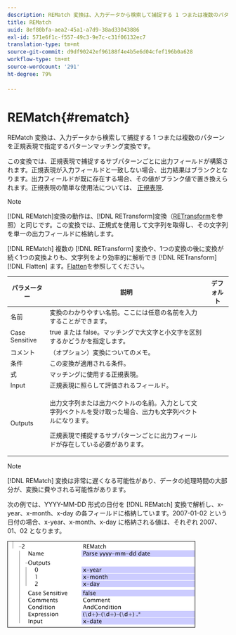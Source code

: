 ```yaml
---
description: REMatch 変換は、入力データから検索して捕捉する 1 つまたは複数のパターンを正規表現で指定するパターンマッチング変換です。
title: REMatch
uuid: 8ef80bfa-aea2-45a1-a7d9-38ad33043886
exl-id: 571e6f1c-f557-49c3-9e7c-c31f06132ec7
translation-type: tm+mt
source-git-commit: d9df90242ef96188f4e4b5e6d04cfef196b0a628
workflow-type: tm+mt
source-wordcount: '291'
ht-degree: 79%

---
```


# REMatch{#rematch}

REMatch 変換は、入力データから検索して捕捉する 1 つまたは複数のパターンを正規表現で指定するパターンマッチング変換です。

この変換では、正規表現で捕捉するサブパターンごとに出力フィールドが構築されます。正規表現が入力フィールドと一致しない場合、出力結果はブランクとなります。出力フィールドが既に存在する場合、その値がブランク値で置き換えられます。正規表現の簡単な使用法については、 [正規表現](../../../../../home/c-dataset-const-proc/c-reg-exp.md#concept-070077baa419475094ef0469e92c5b9c).

>[!NOTE]
>
>[!DNL REMatch]変換の動作は、[!DNL RETransform]変換（[RETransform](../../../../../home/c-dataset-const-proc/c-data-trans/c-transf-types/c-standard-transf/c-retransform.md#concept-23f80aa0bc204565b337e5c4931f6a74)を参照）と同じです。この変換では、正規式を使用して文字列を取得し、その文字列を単一の出力フィールドに格納します。

[!DNL REMatch] 複数の [!DNL RETransform] 変換や、1つの変換の後に変換が続く1つの変換よりも、文字列をより効率的に解析でき [!DNL RETransform]  [!DNL Flatten] ます。[Flatten](../../../../../home/c-dataset-const-proc/c-data-trans/c-transf-types/c-standard-transf/c-flatten.md#concept-7acd351a6d2444bd960ca412ae3333ce)を参照してください。

<table id="table_7077578512B249E986BC79AE770CBD9A"> 
 <thead> 
  <tr> 
   <th colname="col1" class="entry"> パラメーター </th> 
   <th colname="col2" class="entry"> 説明 </th> 
   <th colname="col3" class="entry"> デフォルト </th> 
  </tr> 
 </thead>
 <tbody> 
  <tr> 
   <td colname="col1"> 名前 </td> 
   <td colname="col2"> 変換のわかりやすい名前。ここには任意の名前を入力することができます。 </td> 
   <td colname="col3"></td> 
  </tr> 
  <tr> 
   <td colname="col1"> Case Sensitive </td> 
   <td colname="col2"> true または false。マッチングで大文字と小文字を区別するかどうかを指定します。 </td> 
   <td colname="col3"></td> 
  </tr> 
  <tr> 
   <td colname="col1"> コメント </td> 
   <td colname="col2"> （オプション）変換についてのメモ。 </td> 
   <td colname="col3"></td> 
  </tr> 
  <tr> 
   <td colname="col1"> 条件 </td> 
   <td colname="col2"> この変換が適用される条件。 </td> 
   <td colname="col3"></td> 
  </tr> 
  <tr> 
   <td colname="col1"> 式 </td> 
   <td colname="col2"> マッチングに使用する正規表現。 </td> 
   <td colname="col3"></td> 
  </tr> 
  <tr> 
   <td colname="col1"> Input </td> 
   <td colname="col2"> 正規表現に照らして評価されるフィールド。 </td> 
   <td colname="col3"></td> 
  </tr> 
  <tr> 
   <td colname="col1"> Outputs </td> 
   <td colname="col2"> <p>出力文字列または出力ベクトルの名前。入力として文字列ベクトルを受け取った場合、出力も文字列ベクトルになります。 </p> <p> 正規表現で捕捉するサブパターンごとに出力フィールドが存在している必要があります。 </p> </td> 
   <td colname="col3"></td> 
  </tr> 
 </tbody> 
</table>

>[!NOTE]
>
>[!DNL REMatch] 変換は非常に遅くなる可能性があり、データの処理時間の大部分が、変換に費やされる可能性があります。

次の例では、YYYY-MM-DD 形式の日付を [!DNL REMatch] 変換で解析し、x-year、x-month、x-day の各フィールドに格納しています。2007-01-02 という日付の場合、x-year、x-month、x-day に格納される値は、それぞれ 2007、01、02 となります。

![](assets/cfg_TransformationType_REMatch.png)
